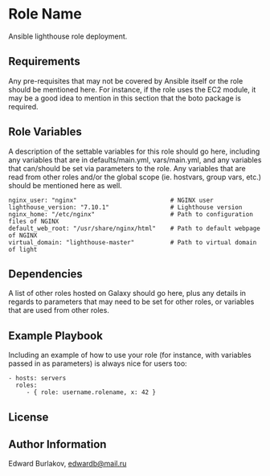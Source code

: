 Role Name
=========

Ansible lighthouse role deployment.

Requirements
------------

Any pre-requisites that may not be covered by Ansible itself or the role should be mentioned here. For instance, if the role uses the EC2 module, it may be a good idea to mention in this section that the boto package is required.

Role Variables
--------------

A description of the settable variables for this role should go here, including any variables that are in defaults/main.yml, 
vars/main.yml, and any variables that can/should be set via parameters to the role. 
Any variables that are read from other roles and/or the global scope (ie. hostvars, group vars, etc.) should be mentioned here as well.

    nginx_user: "nginx"                          # NGINX user 
    lighthouse_version: "7.10.1"                 # Lighthouse version
    nginx_home: "/etc/nginx"                     # Path to configuration files of NGINX
    default_web_root: "/usr/share/nginx/html"    # Path to default webpage of NGINX
    virtual_domain: "lighthouse-master"          # Path to virtual domain of light

Dependencies
------------

A list of other roles hosted on Galaxy should go here, plus any details in regards to parameters that may need to be set for other roles, or variables that are used from other roles.

Example Playbook
----------------

Including an example of how to use your role (for instance, with variables passed in as parameters) is always nice for users too:

    - hosts: servers
      roles:
         - { role: username.rolename, x: 42 }

License
-------


Author Information
------------------

Edward Burlakov,  edwardb@mail.ru
